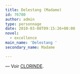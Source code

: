 ```yaml
---
title: Delestang (Madame)
id: 76780
author: admin
type: personnage
date: 2010-03-08T09:15:26+00:00
novel:
  - excellence
main_name: 'Delestang '
secondary_name: Madame

---
```

— Voir [CLORINDE][1].

 [1]: /personnage/clorinde/